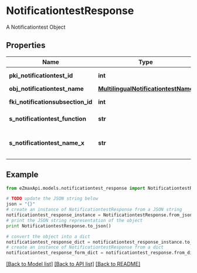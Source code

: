 # NotificationtestResponse

A Notificationtest Object

## Properties

Name | Type | Description | Notes
------------ | ------------- | ------------- | -------------
**pki_notificationtest_id** | **int** | The unique ID of the Notificationtest | 
**obj_notificationtest_name** | [**MultilingualNotificationtestName**](MultilingualNotificationtestName.md) |  | 
**fki_notificationsubsection_id** | **int** | The unique ID of the Notificationsubsection | 
**s_notificationtest_function** | **str** | The function name of the Notificationtest | 
**s_notificationtest_name_x** | **str** | The name of the Notificationtest in the language of the requester | 

## Example

```python
from eZmaxApi.models.notificationtest_response import NotificationtestResponse

# TODO update the JSON string below
json = "{}"
# create an instance of NotificationtestResponse from a JSON string
notificationtest_response_instance = NotificationtestResponse.from_json(json)
# print the JSON string representation of the object
print NotificationtestResponse.to_json()

# convert the object into a dict
notificationtest_response_dict = notificationtest_response_instance.to_dict()
# create an instance of NotificationtestResponse from a dict
notificationtest_response_form_dict = notificationtest_response.from_dict(notificationtest_response_dict)
```
[[Back to Model list]](../README.md#documentation-for-models) [[Back to API list]](../README.md#documentation-for-api-endpoints) [[Back to README]](../README.md)


